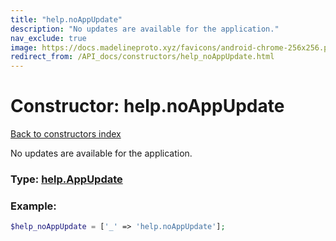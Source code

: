 ```yaml
---
title: "help.noAppUpdate"
description: "No updates are available for the application."
nav_exclude: true
image: https://docs.madelineproto.xyz/favicons/android-chrome-256x256.png
redirect_from: /API_docs/constructors/help_noAppUpdate.html
---
```

# Constructor: help.noAppUpdate  
[Back to constructors index](index.md)



No updates are available for the application.




### Type: [help.AppUpdate](../types/help.AppUpdate.md)


### Example:

```php
$help_noAppUpdate = ['_' => 'help.noAppUpdate'];
```  
